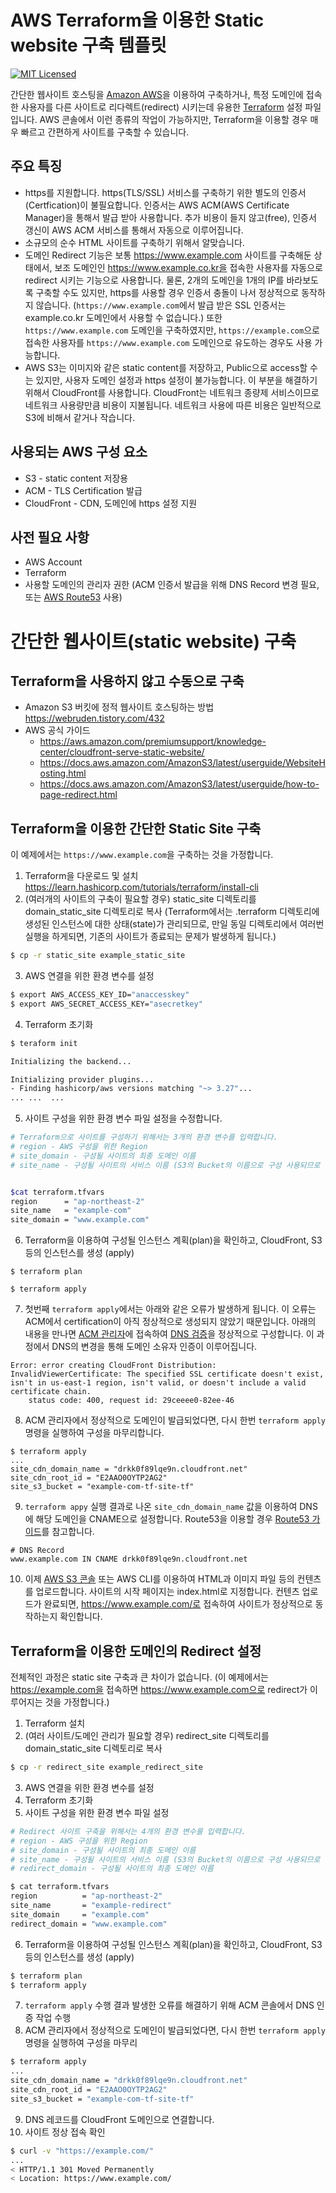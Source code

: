 AWS Terraform을 이용한 Static website 구축 템플릿
==============
[![MIT Licensed](https://img.shields.io/badge/license-MIT-green.svg)](https://tldrlegal.com/license/mit-license)

간단한 웹사이트 호스팅을 [Amazon AWS](https://aws.amazon.com/)을 이용하여 구축하거나, 특정 도메인에 접속한 사용자를 다른 사이트로 리다렉트(redirect) 시키는데 유용한 [Terraform](https://www.terraform.io/) 설정 파일입니다. AWS 콘솔에서 이런 종류의 작업이 가능하지만, Terraform을 이용할 경우 매우 빠르고 간편하게 사이트를 구축할 수 있습니다.

주요 특징
------------
- https를 지원합니다. https(TLS/SSL) 서비스를 구축하기 위한 별도의 인증서(Certfication)이 불필요합니다. 인증서는 AWS ACM(AWS Certificate Manager)을 통해서 발급 받아 사용합니다. 추가 비용이 들지 않고(free), 인증서 갱신이 AWS ACM 서비스를 통해서 자동으로 이루어집니다.
- 소규모의 순수 HTML 사이트를 구축하기 위해서 알맞습니다.
- 도메인 Redirect 기능은 보통 https://www.example.com 사이트를 구축해둔 상태에서, 보조 도메인인 https://www.example.co.kr을 접속한 사용자를 자동으로 redirect 시키는 기능으로 사용합니다. 물론, 2개의 도메인을 1개의 IP를 바라보도록 구축할 수도 있지만, https를 사용할 경우 인증서 충돌이 나서 정상적으로 동작하지 않습니다. (`https://www.example.com`에서 발급 받은 SSL 인증서는 example.co.kr 도메인에서 사용할 수 없습니다.) 또한 `https://www.example.com` 도메인을 구축하였지만, `https://example.com`으로 접속한 사용자를 `https://www.example.com` 도메인으로 유도하는 경우도 사용 가능합니다.
- AWS S3는 이미지와 같은 static content를 저장하고, Public으로 access할 수는 있지만, 사용자 도메인 설정과 https 설정이 불가능합니다. 이 부분을 해결하기 위해서 CloudFront를 사용합니다. CloudFront는 네트워크 종량제 서비스이므로 네트워크 사용량만큼 비용이 지불됩니다. 네트워크 사용에 따른 비용은 일반적으로 S3에 비해서 같거나 작습니다.

사용되는 AWS 구성 요소
------------
- S3 - static content 저장용
- ACM - TLS Certification 발급
- CloudFront - CDN, 도메인에 https 설정 지원

사전 필요 사항
------------
- AWS Account
- Terraform
- 사용할 도메인의 관리자 권한 (ACM 인증서 발급을 위해 DNS Record 변경 필요, 또는 [AWS Route53](https://aws.amazon.com/route53/) 사용)

간단한 웹사이트(static website) 구축
=============

Terraform을 사용하지 않고 수동으로 구축
-------------
- Amazon S3 버킷에 정적 웹사이트 호스팅하는 방법 <https://webruden.tistory.com/432>
- AWS 공식 가이드
  * <https://aws.amazon.com/premiumsupport/knowledge-center/cloudfront-serve-static-website/>
  * <https://docs.aws.amazon.com/AmazonS3/latest/userguide/WebsiteHosting.html>
  * <https://docs.aws.amazon.com/AmazonS3/latest/userguide/how-to-page-redirect.html>


Terraform을 이용한 간단한 Static Site 구축
-------------
이 예제에서는 `https://www.example.com`을 구축하는 것을 가정합니다.
1. Terraform을 다운로드 및 설치 <https://learn.hashicorp.com/tutorials/terraform/install-cli>
2. (여러개의 사이트의 구축이 필요할 경우) static_site 디렉토리를 domain_static_site 디렉토리로 복사 (Terraform에서는 .terraform 디렉토리에 생성된 인스턴스에 대한 상태(state)가 관리되므로, 만일 동일 디렉토리에서 여러번 실행을 하게되면, 기존의 사이트가 종료되는 문제가 발생하게 됩니다.)
```bash
$ cp -r static_site example_static_site
```
3. AWS 연결을 위한 환경 변수를 설정
```bash
$ export AWS_ACCESS_KEY_ID="anaccesskey"
$ export AWS_SECRET_ACCESS_KEY="asecretkey"
```
4. Terraform 초기화
```bash
$ teraform init

Initializing the backend...

Initializing provider plugins...
- Finding hashicorp/aws versions matching "~> 3.27"...
... ...  ...
```

5. 사이트 구성을 위한 환경 변수 파일 설정을 수정합니다.
```bash
# Terraform으로 사이트를 구성하기 위해서는 3개의 환경 변수를 입력합니다.
# region - AWS 구성을 위한 Region
# site_domain - 구성될 사이트의 최종 도메인 이름
# site_name - 구성될 사이트의 서비스 이름 (S3의 Bucket의 이름으로 구성 사용되므로 전체 S3 사이트에서 유일한 값을 지정합니다.)


$cat terraform.tfvars
region      = "ap-northeast-2"
site_name   = "example-com"
site_domain = "www.example.com"
```

6. Terraform을 이용하여 구성될 인스턴스 계획(plan)을 확인하고, CloudFront, S3 등의 인스턴스를 생성 (apply)
```
$ terraform plan

$ terraform apply
```

7. 첫번째 `terraform apply`에서는 아래와 같은 오류가 발생하게 됩니다. 이 오류는 ACM에서 certification이 아직 정상적으로 생성되지 않았기 때문입니다. 
아래의 내용을 만나면 [ACM 관리자](https://console.aws.amazon.com/acm/)에 접속하여 [DNS 검증](https://docs.aws.amazon.com/acm/latest/userguide/dns-validation.html)을 정상적으로 구성합니다. 이 과정에서 DNS의 변경을 통해 도메인 소유자 인증이 이루어집니다.
```
Error: error creating CloudFront Distribution: InvalidViewerCertificate: The specified SSL certificate doesn't exist, isn't in us-east-1 region, isn't valid, or doesn't include a valid certificate chain.
	status code: 400, request id: 29ceeee0-82ee-46
```

8. ACM 관리자에서 정상적으로 도메인이 발급되었다면, 다시 한번 `terraform apply` 명령을 실행하여 구성을 마무리합니다.
```
$ terraform apply
...
site_cdn_domain_name = "drkk0f89lqe9n.cloudfront.net"
site_cdn_root_id = "E2AAO0OYTP2AG2"
site_s3_bucket = "example-com-tf-site-tf"
```

9. `terraform appy` 실행 결과로 나온 `site_cdn_domain_name` 값을 이용하여 DNS에 해당 도메인을 CNAME으로 설정합니다. Route53을 이용할 경우 [Route53 가이드](https://docs.aws.amazon.com/Route53/latest/DeveloperGuide/routing-to-cloudfront-distribution.html)를 참고합니다.
```
# DNS Record
www.example.com IN CNAME drkk0f89lqe9n.cloudfront.net
```

10. 이제 [AWS S3 콘솔](https://console.aws.amazon.com/acm/) 또는 AWS CLI를 이용하여 HTML과 이미지 파일 등의 컨텐츠를 업로드합니다. 사이트의 시작 페이지는 index.html로 지정합니다. 컨텐츠 업로드가 완료되면, https://www.example.com/로 접속하여 사이트가 정상적으로 동작하는지 확인합니다.


Terraform을 이용한 도메인의 Redirect 설정
-------------
전체적인 과정은 static site 구축과 큰 차이가 없습니다. (이 예제에서는 https://example.com을 접속하면 https://www.example.com으로 redirect가 이루어지는 것을 가정합니다.)
1. Terraform 설치
2. (여러 사이트/도메인 관리가 필요할 경우) redirect_site 디렉토리를 domain_static_site 디렉토리로 복사
```bash
$ cp -r redirect_site example_redirect_site
```
3. AWS 연결을 위한 환경 변수를 설정
4. Terraform 초기화
5. 사이트 구성을 위한 환경 변수 파일 설정
```bash
# Redirect 사이트 구축을 위해서는 4개의 환경 변수를 입력합니다.
# region - AWS 구성을 위한 Region
# site_domain - 구성될 사이트의 최종 도메인 이름
# site_name - 구성될 사이트의 서비스 이름 (S3의 Bucket의 이름으로 구성 사용되므로 전체 S3 사이트에서 유일한 값을 지정합니다.)
# redirect_domain - 구성될 사이트의 최종 도메인 이름

$ cat terraform.tfvars
region          = "ap-northeast-2"
site_name       = "example-redirect"
site_domain     = "example.com"
redirect_domain = "www.example.com"
```
6. Terraform을 이용하여 구성될 인스턴스 계획(plan)을 확인하고, CloudFront, S3 등의 인스턴스를 생성 (apply)
```bash
$ terraform plan
$ terraform apply
```
7. ```terraform apply``` 수행 결과 발생한 오류를 해결하기 위해 ACM 콘솔에서 DNS 인증 작업 수행
8. ACM 관리자에서 정상적으로 도메인이 발급되었다면, 다시 한번 `terraform apply` 명령을 실행하여 구성을 마무리
```bash
$ terraform apply
...
site_cdn_domain_name = "drkk0f89lqe9n.cloudfront.net"
site_cdn_root_id = "E2AAO0OYTP2AG2"
site_s3_bucket = "example-com-tf-site-tf"
```
9. DNS 레코드를 CloudFront 도메인으로 연결합니다.
10. 사이트 정상 접속 확인
```bash
$ curl -v "https://example.com/"
...
< HTTP/1.1 301 Moved Permanently
< Location: https://www.example.com/
```

